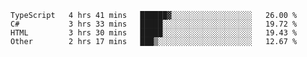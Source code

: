 <!--START_SECTION:waka-->

```text
TypeScript   4 hrs 41 mins   ██████▓░░░░░░░░░░░░░░░░░░   26.00 %
C#           3 hrs 33 mins   █████░░░░░░░░░░░░░░░░░░░░   19.72 %
HTML         3 hrs 30 mins   █████░░░░░░░░░░░░░░░░░░░░   19.43 %
Other        2 hrs 17 mins   ███▒░░░░░░░░░░░░░░░░░░░░░   12.67 %
```

<!--END_SECTION:waka-->
